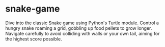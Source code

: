 # snake-game
Dive into the classic Snake game using Python's Turtle module. Control a hungry snake roaming a grid, gobbling up food pellets to grow longer. Navigate carefully to avoid colliding with walls or your own tail, aiming for the highest score possible.
